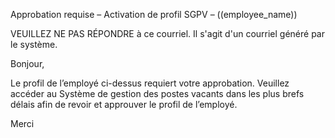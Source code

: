 Approbation requise – Activation de profil SGPV – ((employee_name))


VEUILLEZ NE PAS RÉPONDRE à ce courriel. Il s'agit d'un courriel généré par le système. 

Bonjour,

Le profil de l’employé ci-dessus requiert votre approbation. Veuillez accéder au Système de gestion des postes vacants dans les plus brefs délais afin de revoir et approuver le profil de l’employé.

Merci
